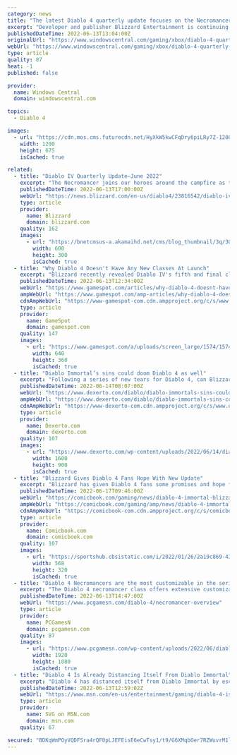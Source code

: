 ```yaml
---
category: news
title: "The latest Diablo 4 quarterly update focuses on the Necromancer"
excerpt: "Developer and publisher Blizzard Entertainment is continuing to share quarterly updates on Diablo 4, going over the gameplay, world design, sounds, art direction, and more. In the June 2022 quarterly ..."
publishedDateTime: 2022-06-13T13:04:00Z
originalUrl: "https://www.windowscentral.com/gaming/xbox/diablo-4-quarterly-update-june-2022"
webUrl: "https://www.windowscentral.com/gaming/xbox/diablo-4-quarterly-update-june-2022"
type: article
quality: 87
heat: -1
published: false

provider:
  name: Windows Central
  domain: windowscentral.com

topics:
  - Diablo 4

images:
  - url: "https://cdn.mos.cms.futurecdn.net/HyXkW5kwCFqDry6piLRy7Z-1200-80.jpg"
    width: 1200
    height: 675
    isCached: true

related:
  - title: "Diablo IV Quarterly Update—June 2022"
    excerpt: "The Necromancer joins our heroes around the campfire as the fifth and final class available at launch in Diablo IV. See how you will bend bone, blood, darkness, and the undead to your will."
    publishedDateTime: 2022-06-13T17:00:00Z
    webUrl: "https://news.blizzard.com/en-us/diablo4/23816542/diablo-iv-quarterly-update-june-2022"
    type: article
    provider:
      name: Blizzard
      domain: blizzard.com
    quality: 162
    images:
      - url: "https://bnetcmsus-a.akamaihd.net/cms/blog_thumbnail/3q/3QIS84S3PJK41654707055839.jpg"
        width: 600
        height: 300
        isCached: true
  - title: "Why Diablo 4 Doesn't Have Any New Classes At Launch"
    excerpt: "Blizzard recently revealed Diablo IV's fifth and final class for the game's launch, the Necromancer, as part of the Xbox and Bethesda Showcase. While the Necromancer is no doubt a fan-favorite class, ..."
    publishedDateTime: 2022-06-13T12:34:00Z
    webUrl: "https://www.gamespot.com/articles/why-diablo-4-doesnt-have-any-new-classes-at-launch/1100-6504555/"
    ampWebUrl: "https://www.gamespot.com/amp-articles/why-diablo-4-doesnt-have-any-new-classes-at-launch/1100-6504555/"
    cdnAmpWebUrl: "https://www-gamespot-com.cdn.ampproject.org/c/s/www.gamespot.com/amp-articles/why-diablo-4-doesnt-have-any-new-classes-at-launch/1100-6504555/"
    type: article
    provider:
      name: GameSpot
      domain: gamespot.com
    quality: 147
    images:
      - url: "https://www.gamespot.com/a/uploads/screen_large/1574/15746725/3989767-diablo-4-thumbnail_site.jpg"
        width: 640
        height: 360
        isCached: true
  - title: "Diablo Immortal’s sins could doom Diablo 4 as well"
    excerpt: "Following a series of new tears for Diablo 4, can Blizzard ever fully regain the playerbase's trust following the backlash to Immortal?"
    publishedDateTime: 2022-06-14T08:07:00Z
    webUrl: "https://www.dexerto.com/diablo/diablo-immortals-sins-could-doom-diablo-4-well-1847489/"
    ampWebUrl: "https://www.dexerto.com/diablo/diablo-immortals-sins-could-doom-diablo-4-well-1847489/?amp"
    cdnAmpWebUrl: "https://www-dexerto-com.cdn.ampproject.org/c/s/www.dexerto.com/diablo/diablo-immortals-sins-could-doom-diablo-4-well-1847489/?amp"
    type: article
    provider:
      name: Dexerto.com
      domain: dexerto.com
    quality: 107
    images:
      - url: "https://www.dexerto.com/wp-content/uploads/2022/06/14/diablo-immortal-diablo-4-microtransactions-1.jpeg"
        width: 1600
        height: 900
        isCached: true
  - title: "Blizzard Gives Diablo 4 Fans Hope With New Update"
    excerpt: "Blizzard has given Diablo 4 fans some promises and hope following all the Diablo Immortal backlash. Since its release, consumers and critics alike have heavily criticized the monetization of Diablo ..."
    publishedDateTime: 2022-06-17T09:46:00Z
    webUrl: "https://comicbook.com/gaming/news/diablo-4-immortal-blizzard-update-promise/"
    ampWebUrl: "https://comicbook.com/gaming/amp/news/diablo-4-immortal-blizzard-update-promise/"
    cdnAmpWebUrl: "https://comicbook-com.cdn.ampproject.org/c/s/comicbook.com/gaming/amp/news/diablo-4-immortal-blizzard-update-promise/"
    type: article
    provider:
      name: Comicbook.com
      domain: comicbook.com
    quality: 107
    images:
      - url: "https://sportshub.cbsistatic.com/i/2022/01/26/2a19c869-43bd-4777-afd8-a18d3bed97b5/epic-games-logo-new-cropped-hed.jpg?width=568&height=320"
        width: 568
        height: 320
        isCached: true
  - title: "Diablo 4 Necromancers are the most customizable in the series"
    excerpt: "The Diablo 4 necromancer class offers extensive customization not just in its skills and specialties, but even in how you build your undead army."
    publishedDateTime: 2022-06-13T14:47:00Z
    webUrl: "https://www.pcgamesn.com/diablo-4/necromancer-overview"
    type: article
    provider:
      name: PCGamesN
      domain: pcgamesn.com
    quality: 87
    images:
      - url: "https://www.pcgamesn.com/wp-content/uploads/2022/06/diablo-4-necromancer-1.jpg"
        width: 1920
        height: 1080
        isCached: true
  - title: "Diablo 4 Is Already Distancing Itself From Diablo Immortal"
    excerpt: "Diablo 4 has distanced itself from Diablo Immortal by eschewing microtransactions. The new game will only feature paid cosmetics, not weapons, says one dev."
    publishedDateTime: 2022-06-13T12:59:02Z
    webUrl: "https://www.msn.com/en-us/entertainment/gaming/diablo-4-is-already-distancing-itself-from-diablo-immortal/ar-AAYpLdt"
    type: article
    provider:
      name: SVG on MSN.com
      domain: msn.com
    quality: 67

secured: "BDKqWmPOyVQDFSra4rQF0pLJEFEisE6eCwTsy1/t9/G6XMqbOer7RZWuvrM1l9+XHn4jY+vWAruCEVstPuDiHjPkWmVAYUaZNcO0kmstV+7bB4EqKxQLbmHmgWoKRKoZK7rABbTFMb7rgPyse+1SMIFvwLMRpfW2DzdST0H6x8oI+KD0RLwq4EmLiYBGI8Jq48AD/uLKEIAQrF7UdVkPIvS3keo0SzBhP+X9KjN+npmuSdnJIrQPRmY9cHrPEG0t52FEytuaX4Eej6/kkLxHfwumt8jFJquHHXLKyUoAQbvA3aO7EcMnaE8p0+qxhh4LDbFMcALB85Zmk7iF6DK4gpoNi12A0HnozrKNk4qZq2g=;cW6YyrvNNcj/2VppQQMuXw=="
---
```


